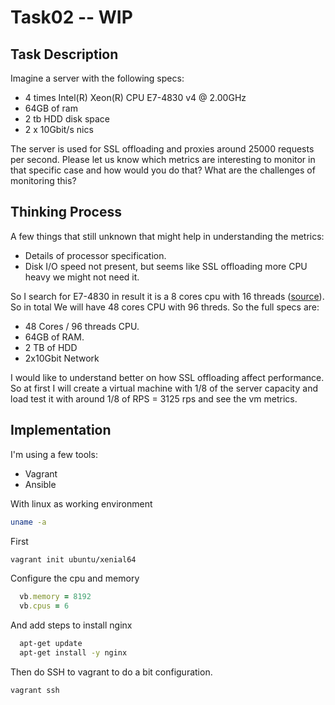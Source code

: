 # Task02 -- WIP

## Task Description

Imagine a server with the following specs:

- 4 times Intel(R) Xeon(R) CPU E7-4830 v4 @ 2.00GHz
- 64GB of ram
- 2 tb HDD disk space
- 2 x 10Gbit/s nics

The server is used for SSL offloading and proxies around 25000 requests per second. Please let us know which metrics are interesting to monitor in that specific case and how would you do that?  What are the challenges of monitoring this?

## Thinking Process

A few things that still unknown that might help in understanding the metrics:
- Details of processor specification.
- Disk I/O speed not present, but seems like SSL offloading more CPU heavy we might not need it.

So I search for E7-4830 in result it is a 8 cores cpu with 16 threads ([source](https://ark.intel.com/content/www/us/en/ark/products/53676/intel-xeon-processor-e7-4830-24m-cache-2-13-ghz-6-40-gt-s-intel-qpi.html)). So in total We will have 48 cores CPU with 96 threds. So the full specs are:

- 48 Cores / 96 threads CPU.
- 64GB of RAM.
- 2 TB of HDD
- 2x10Gbit Network

I would like to understand better on how SSL offloading affect performance. So at first I will create a virtual machine with 1/8 of the server capacity and load test it with around 1/8 of RPS = 3125 rps and see the vm metrics.

## Implementation

I'm using a few tools:
- Vagrant
- Ansible

With linux as working environment
```bash
uname -a                                                                                                                                                       Linux endurance 5.7.9-arch1-1 #1 SMP PREEMPT Thu, 16 Jul 2020 19:34:49 +0000 x86_64 GNU/Linux
```

First

```bash
vagrant init ubuntu/xenial64
```

Configure the cpu and memory
```ruby
  vb.memory = 8192
  vb.cpus = 6
```

And add steps to install nginx
```bash
  apt-get update
  apt-get install -y nginx
```

Then do SSH to vagrant to do a bit configuration.

```bash
vagrant ssh
```
